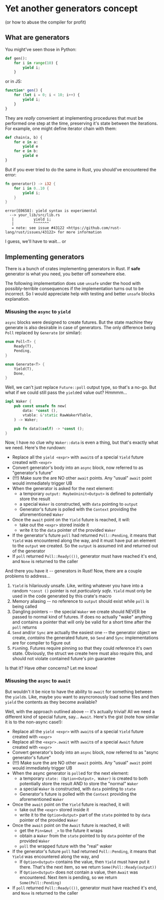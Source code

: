 # Yet another generators concept
(or how to abuse the compiler for profit)

## What are generators

You might've seen those in Python:
```python
def gen():
    for i in range(10) {
        yield i;
    }
```

or in JS:

```js
function* gen() {
    for (let i = 0; i < 10; i++) {
        yield i;
    }
}
```

They are _really_ convenient at implementing procedures that must be performed one step at the time, preserving it's state between the iterations. For example, one might define iterator chain with them:

```python
def chain(a, b) {
    for e in a:
        yield e
    for e in b:
        yield e
}
```

But if you ever tried to do the same in Rust, you should've encountered the error:

```rust
fn generator() -> i32 {
    for i in 0..10 {
        yield i;
    }
}
```
```text
error[E0658]: yield syntax is experimental
  --> your_lib/src/lib.rs
   |         yield i;
   |         ^^^^^^^
   = note: see issue #43122 <https://github.com/rust-lang/rust/issues/43122> for more information
```
I guess, we'll have to wait... or

## Implementing generators

There is a bunch of crates implementing generators in Rust. If **safe** generator is what you need, you better off somewhere else.

The following implementation does use `unsafe` under the hood with possibly-terrible consequences if the implementation turns out to be incorrect. So I would appreciate help with testing and better `unsafe` blocks explanation.

### Misusing the `async` to `yield`

`async` blocks were designed to create futures. But the state machine they generate is also desirable in case of generators. The only difference being `Poll` replaced by `Generate` (or similar):
```rust
enum Poll<T> {
    Ready(T),
    Pending,
}
```
```rust
enum Generate<T> {
    Yield(T),
    Done,
}
```

Well, we can't just replace `Future::poll` output type, so that's a no-go. But what if we could still pass the `yield`ed value out? Hmmmm...

```rust
impl Waker {
    pub const unsafe fn new(
        data: *const (),
        vtable: &'static RawWakerVTable,
    ) -> Waker;

    pub fn data(&self) -> *const ();
}
```

Now, I have no clue why `Waker::data` is even a thing, but that's exactly what we need. Here's the rundown:

- Replace all the `yield <expr>` with `await`s of a special `Yield` future created with `<expr>`
- Convert generator's body into an `async` block, now referred to as "generator's future"
- (!!!) Make sure the are NO other `await` points. Any "usual" `await` point would immediately trigger UB
- When the generator is asked for the next element:
    - a temporary `output: MaybeUninit<Output>` is defined to potentially store the result
    - a special `Waker` is constructed, with `data` pointing to `output`
    - Generator's future is polled with the `Context` providing the aforementioned `Waker`
- Once the `await` point on the `Yield` future is reached, it will:
    - take out the `<expr>` stored inside it
    - write it to the `data` pointer of the provided `Waker`
- If the generator's future `poll` had returned `Poll::Pending`, it means that `Yield` was encountered along the way, and it must have put an element to the `output` we created. So the `output` is assumed init and returned out of the generator
- If `poll` returned `Poll::Ready(())`, generator must have reached it's end, and `None` is returned to the caller


And there you have it -- generators in Rust! Now, there are a couple problems to address...

1. `Yield` is hilariously unsafe. Like, writing whatever you have into a random `*const ()` pointer is not _particularly safe_. `Yield` must only be used in the code generated by this crate's macro
2. Memory aliasing -- no reference to `output` should exist while `poll` is being called
3. Dangling pointers -- the special `Waker` we create should NEVER be passed to normal kind of futures. If does no actually "wake" anything and contains a pointer that will only be valid for a short time after the `poll` returns
4. `Send` and/or `Sync` are actually the easiest one -- the generator object we create, _contains_ the generated future, so `Send` and `Sync` implementations are for compiler to figure out
5. `Pin`ning. Futures require pinning so that they could reference it's own state. Obviously, the struct we create here must also require this, and should not violate contained future's pin guarantee

Is that it? Have other concerns? Let me know!

### Misusing the `async` to `await`

But wouldn't it be nice to have the ability to `await` for something between the `yield`s. Like, maybe you want to asyncronously load some files and then `yield` the contents as they become available?

Well, with the approach outlined above -- it's actually trivial! All we need a different kind of special future, say... `Await`. Here's the gist (note how similar it is to the non-async case!):

- Replace all the `yield <expr>` with `await`s of a special `Yield` future created with `<expr>`
- Replace all the `<expr>.await` with `await`s of a special `Await` future created with `<expr>`
- Convert generator's body into an `async` block, now referred to as "async generator's future"
- (!!!) Make sure the are NO other `await` points. Any "usual" `await` point would immediately trigger UB
- When the async generator is `poll`ed for the next element:
    - a temporary `state: (Option<Output>, Waker)` is created to both potentially store the result AND to store the "normal" `Waker`
    - a special `Waker` is constructed, with `data` pointing to `state`
    - Generator's future is polled with the `Context` providing the aforementioned `Waker`
- Once the `await` point on the `Yield` future is reached, it will:
    - take out the `<expr>` stored inside it
    - write it to the `Option<Output>` part of the `state` pointed to by `data` pointer of the provided `Waker`
- Once the `await` point on the `Await` future is reached, it will:
    - get the `Pin<&mut _>` to the future it wraps
    - obtain a `Waker` from the `state` pointed to by `data` pointer of the provided `Waker`
    - `poll` the wrapped future with the "real" waker
- If the generator's future `poll` had returned `Poll::Pending`, it means that `Yield` was encountered along the way, and
    - If `Option<Output>` contains the value, then `Yield` must have put it there. That's the next item, so we return `Some(Poll::Ready(output))`
    - If `Option<Output>` does not contain a value, then `Await` was encountered. Next item is pending, so we return `Some(Poll::Pending)`
- If `poll` returned `Poll::Ready(())`, generator must have reached it's end, and `None` is returned to the caller
